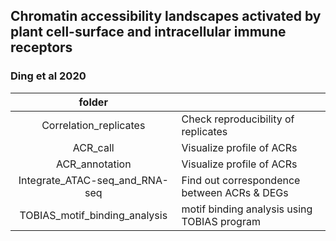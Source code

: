 ## Chromatin accessibility landscapes activated by plant cell-surface and intracellular immune receptors

### Ding et al 2020

| folder |  |
|:---:|---|
| Correlation_replicates | Check reproducibility of replicates |
| ACR_call | Visualize profile of ACRs |
| ACR_annotation | Visualize profile of ACRs |
| Integrate_ATAC-seq_and_RNA-seq | Find out correspondence between ACRs & DEGs |
| TOBIAS_motif_binding_analysis | motif binding analysis using TOBIAS program |